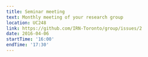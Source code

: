 ```yaml
---
title: Seminar meeting
text: Monthly meeting of your research group
location: UC248
link: https://github.com/IRN-Toronto/group/issues/2
date: 2016-04-06
startTime: '16:00'
endTime: '17:30'
---
```

